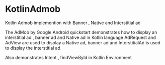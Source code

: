 # KotlinAdmob

Kotlin Admob implemention with Banner , Native and Interstitial ad


The AdMob by Google Android quickstart demonstrates how to display an interstitial ad , banner ad and  Native ad in Kotlin language
AdRequest and AdView are used to display a Native ad, banner ad and InterstitialAd is used to display the interstitial ad.


Also demonstrates Intent , findViewById in Kotlin Environment
